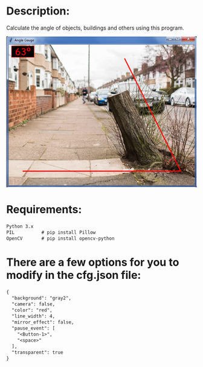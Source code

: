 # Description:
Calculate the angle of objects, buildings and others using this program.

![preview](https://github.com/JeanExtreme002/Angle-Gauge/blob/master/photos/image.png)

# Requirements:
```
Python 3.x
PIL          # pip install Pillow
OpenCV       # pip install opencv-python
```

# There are a few options for you to modify in the cfg.json file:
```
{
  "background": "gray2",
  "camera": false,
  "color": "red",
  "line_width": 4,
  "mirror_effect": false,
  "pause_event": [
    "<Button-1>",
    "<space>"
  ],
  "transparent": true
}
```
